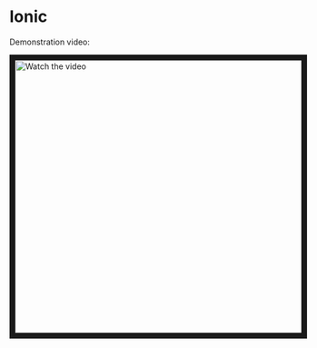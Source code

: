 # Ionic

Demonstration video:

<a href="http://www.youtube.com/watch?feature=player_embedded&v=8nL4x_MtAUQ" target="_blank">
 <img src="http://img.youtube.com/vi/8nL4x_MtAUQ/maxresdefault.jpg" alt="Watch the video" width="720" height="480" border="10" />
</a>
